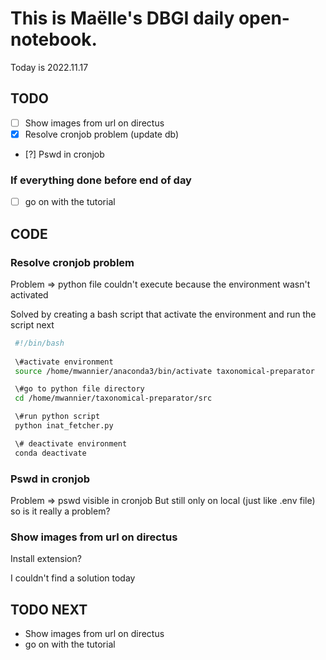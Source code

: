 
# This is Maëlle's DBGI daily open-notebook.

Today is 2022.11.17


## TODO

- [ ] Show images from url on directus
- [x] Resolve cronjob problem (update db)
- [?] Pswd in cronjob

### If everything done before end of day
- [ ] go on with the tutorial

## CODE

### Resolve cronjob problem
Problem => python file couldn't execute because the environment wasn't activated

Solved by creating a bash script that activate the environment and run the script next

```bash
 #!/bin/bash
 
 \#activate environment
 source /home/mwannier/anaconda3/bin/activate taxonomical-preparator

 \#go to python file directory
 cd /home/mwannier/taxonomical-preparator/src

 \#run python script
 python inat_fetcher.py

 \# deactivate environment
 conda deactivate
```

### Pswd in cronjob
Problem => pswd visible in cronjob
But still only on local (just like .env file) so is it really a problem?

### Show images from url on directus
Install extension?

I couldn't find a solution today

## TODO NEXT

- Show images from url on directus
- go on with the tutorial